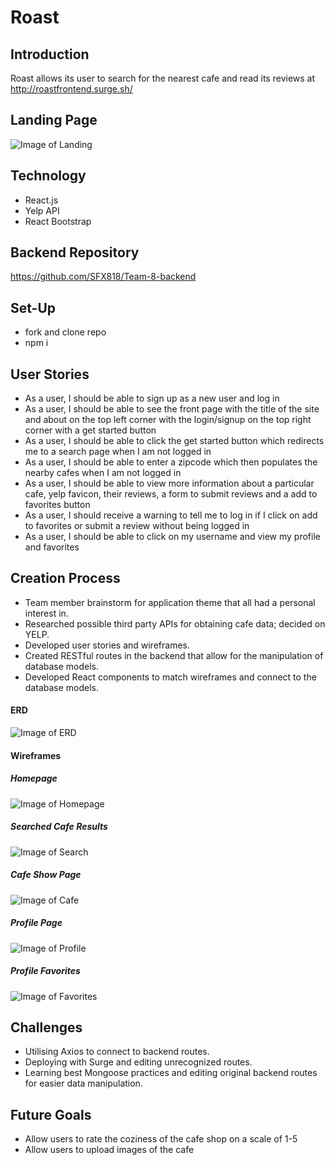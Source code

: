 # Roast
## Introduction
Roast allows its user to search for the nearest cafe and read its reviews at http://roastfrontend.surge.sh/
## Landing Page
![Image of Landing](https://i.imgur.com/qgxEYGw.png)
## Technology
* React.js
* Yelp API
* React Bootstrap
## Backend Repository
https://github.com/SFX818/Team-8-backend
## Set-Up
* fork and clone repo
* npm i
## User Stories
* As a user, I should be able to sign up as a new user and log in
* As a user, I should be able to see the front page with the title of the site and about on the top left corner with the login/signup on the top right corner with a get started button
* As a user, I should be able to click the get started button which redirects me to a search page when I am not logged in
* As a user, I should be able to enter a zipcode which then populates the nearby cafes when I am not logged in
* As a user, I should be able to view more information about a particular cafe, yelp favicon, their reviews, a form to submit reviews and a add to favorites button
* As a user, I should receive a warning to tell me to log in if I click on add to favorites or submit a review without being logged in
* As a user, I should be able to click on my username and view my profile and favorites
## Creation Process
* Team member brainstorm for application theme that all had a personal interest in.
* Researched possible third party APIs for obtaining cafe data; decided on YELP.
* Developed user stories and wireframes.
* Created RESTful routes in the backend that allow for the manipulation of database models.
* Developed React components to match wireframes and connect to the database models.
#### ERD
![Image of ERD](https://i.imgur.com/pDLvnet.png)
#### Wireframes
##### Homepage
![Image of Homepage](https://i.imgur.com/fOqJbIv.png)
##### Searched Cafe Results
![Image of Search](https://i.imgur.com/Xviid7w.png)
##### Cafe Show Page
![Image of Cafe](https://i.imgur.com/c5jYlAL.png)
##### Profile Page
![Image of Profile](https://i.imgur.com/8HrzoYM.png)
##### Profile Favorites
![Image of Favorites](https://i.imgur.com/kd6rdOP.png)
## Challenges
* Utilising Axios to connect to backend routes.
* Deploying with Surge and editing unrecognized routes.
* Learning best Mongoose practices and editing original backend routes for easier data manipulation.
## Future Goals
* Allow users to rate the coziness of the cafe shop on a scale of 1-5
* Allow users to upload images of the cafe